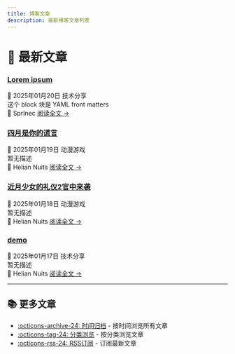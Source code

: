```yaml
---
title: 博客文章
description: 最新博客文章列表
---
```


# 📝 最新文章

<div class="posts-grid" markdown>


<div class="post-card" markdown>
<div class="post-header">
  <h3 class="post-title">
    <a href="/blog/2025/01/lorem-ipsum/">Lorem ipsum</a>
  </h3>
  <div class="post-meta">
    <span class="post-date">📅 2025年01月20日</span>
    <span class="category-tag">技术分享</span>
  </div>
</div>
<div class="post-excerpt">
  这个 block 块是 YAML front matters
</div>
<div class="post-footer">
  <span class="post-author">👤 SprInec</span>
  <a href="/blog/2025/01/lorem-ipsum/" class="read-more">阅读全文 →</a>
</div>
</div>

<div class="post-card" markdown>
<div class="post-header">
  <h3 class="post-title">
    <a href="/blog/2025/01/四月是你的谎言/">四月是你的谎言</a>
  </h3>
  <div class="post-meta">
    <span class="post-date">📅 2025年01月19日</span>
    <span class="category-tag">动漫游戏</span>
  </div>
</div>
<div class="post-excerpt">
  暂无描述
</div>
<div class="post-footer">
  <span class="post-author">👤 Helian Nuits</span>
  <a href="/blog/2025/01/四月是你的谎言/" class="read-more">阅读全文 →</a>
</div>
</div>

<div class="post-card" markdown>
<div class="post-header">
  <h3 class="post-title">
    <a href="/blog/2025/01/近月少女的礼仪2官中来袭/">近月少女的礼仪2官中来袭</a>
  </h3>
  <div class="post-meta">
    <span class="post-date">📅 2025年01月18日</span>
    <span class="category-tag">动漫游戏</span>
  </div>
</div>
<div class="post-excerpt">
  暂无描述
</div>
<div class="post-footer">
  <span class="post-author">👤 Helian Nuits</span>
  <a href="/blog/2025/01/近月少女的礼仪2官中来袭/" class="read-more">阅读全文 →</a>
</div>
</div>

<div class="post-card" markdown>
<div class="post-header">
  <h3 class="post-title">
    <a href="/blog/2025/01/demo/">demo</a>
  </h3>
  <div class="post-meta">
    <span class="post-date">📅 2025年01月17日</span>
    <span class="category-tag">技术分享</span>
  </div>
</div>
<div class="post-excerpt">
  暂无描述
</div>
<div class="post-footer">
  <span class="post-author">👤 Helian Nuits</span>
  <a href="/blog/2025/01/demo/" class="read-more">阅读全文 →</a>
</div>
</div>


</div>

---

<div class="more-posts" markdown>

## 📚 更多文章

- [:octicons-archive-24: 时间归档](archive.md) - 按时间浏览所有文章
- [:octicons-tag-24: 分类浏览](categories.md) - 按分类浏览文章
- [:octicons-rss-24: RSS订阅](../feed_rss_created.xml) - 订阅最新文章

</div>
